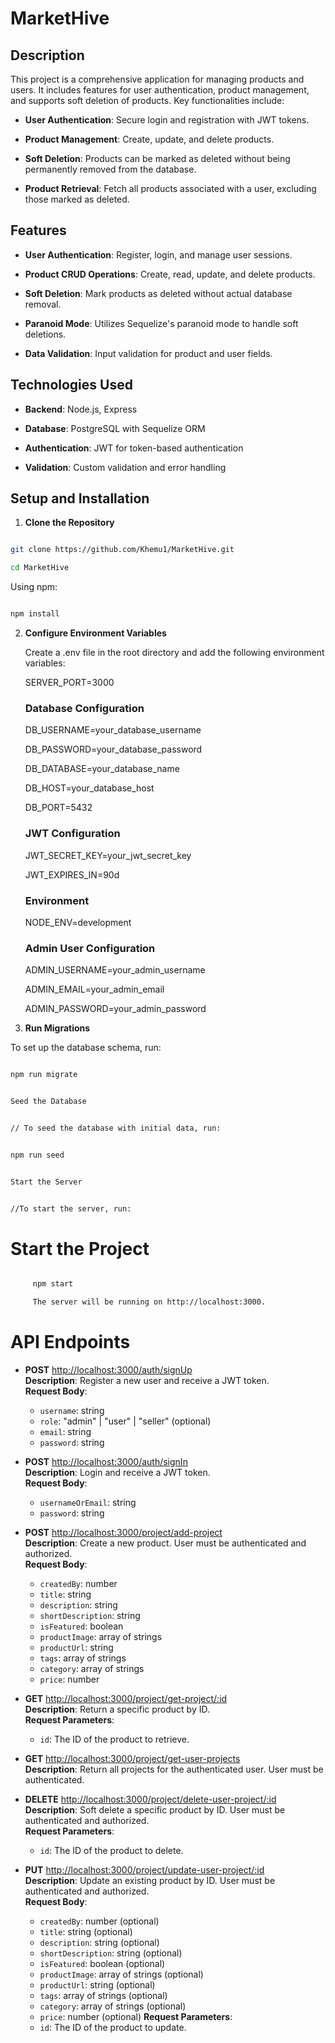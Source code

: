 # MarketHive


## Description


This project is a comprehensive application for managing products and users. It includes features for user authentication, product management, and supports soft deletion of products. Key functionalities include:


- **User Authentication**: Secure login and registration with JWT tokens.

- **Product Management**: Create, update, and delete products.

- **Soft Deletion**: Products can be marked as deleted without being permanently removed from the database.

- **Product Retrieval**: Fetch all products associated with a user, excluding those marked as deleted.


## Features


- **User Authentication**: Register, login, and manage user sessions.

- **Product CRUD Operations**: Create, read, update, and delete products.

- **Soft Deletion**: Mark products as deleted without actual database removal.

- **Paranoid Mode**: Utilizes Sequelize's paranoid mode to handle soft deletions.

- **Data Validation**: Input validation for product and user fields.


## Technologies Used


- **Backend**: Node.js, Express

- **Database**: PostgreSQL with Sequelize ORM

- **Authentication**: JWT for token-based authentication

- **Validation**: Custom validation and error handling


## Setup and Installation


1. **Clone the Repository**


```bash

git clone https://github.com/Khemu1/MarketHive.git

cd MarketHive

```

Using npm:


```bash

npm install

```


2. **Configure Environment Variables**


    Create a .env file in the root directory and add the following environment variables:




    SERVER_PORT=3000

    ### Database Configuration

    DB_USERNAME=your_database_username

    DB_PASSWORD=your_database_password

    DB_DATABASE=your_database_name

    DB_HOST=your_database_host

    DB_PORT=5432


    ### JWT Configuration

    JWT_SECRET_KEY=your_jwt_secret_key

    JWT_EXPIRES_IN=90d


    ### Environment

    NODE_ENV=development


    ### Admin User Configuration

    ADMIN_USERNAME=your_admin_username

    ADMIN_EMAIL=your_admin_email

    ADMIN_PASSWORD=your_admin_password


3. **Run Migrations**


To set up the database schema, run:


```bash

npm run migrate


Seed the Database


// To seed the database with initial data, run:

```

```bash

npm run seed


Start the Server


//To start the server, run:

```

# **Start the Project**

   ``` bash

        npm start

        The server will be running on http://localhost:3000.

   ```

# API Endpoints

- **POST** [http://localhost:3000/auth/signUp](http://localhost:3000/auth/signUp)  
  **Description**: Register a new user and receive a JWT token.  
  **Request Body**:
  - `username`: string
  - `role`: "admin" | "user" | "seller" (optional)
  - `email`: string
  - `password`: string

- **POST** [http://localhost:3000/auth/signIn](http://localhost:3000/auth/signIn)  
  **Description**: Login and receive a JWT token.  
  **Request Body**:
  - `usernameOrEmail`: string
  - `password`: string

- **POST** [http://localhost:3000/project/add-project](http://localhost:3000/project/add-project)  
  **Description**: Create a new product. User must be authenticated and authorized.  
  **Request Body**:
  - `createdBy`: number
  - `title`: string
  - `description`: string
  - `shortDescription`: string
  - `isFeatured`: boolean
  - `productImage`: array of strings
  - `productUrl`: string
  - `tags`: array of strings
  - `category`: array of strings
  - `price`: number

- **GET** [http://localhost:3000/project/get-project/:id](http://localhost:3000/project/get-project/:id)  
  **Description**: Return a specific product by ID.  
  **Request Parameters**:
  - `id`: The ID of the product to retrieve.

- **GET** [http://localhost:3000/project/get-user-projects](http://localhost:3000/project/get-user-projects)  
  **Description**: Return all projects for the authenticated user. User must be authenticated.

- **DELETE** [http://localhost:3000/project/delete-user-project/:id](http://localhost:3000/project/delete-user-project/:id)  
  **Description**: Soft delete a specific product by ID. User must be authenticated and authorized.  
  **Request Parameters**:
  - `id`: The ID of the product to delete.

- **PUT** [http://localhost:3000/project/update-user-project/:id](http://localhost:3000/project/update-user-project/:id)  
  **Description**: Update an existing product by ID. User must be authenticated and authorized.  
  **Request Body**:
  - `createdBy`: number (optional)
  - `title`: string (optional)
  - `description`: string (optional)
  - `shortDescription`: string (optional)
  - `isFeatured`: boolean (optional)
  - `productImage`: array of strings (optional)
  - `productUrl`: string (optional)
  - `tags`: array of strings (optional)
  - `category`: array of strings (optional)
  - `price`: number (optional)
  **Request Parameters**:
  - `id`: The ID of the product to update.

    
